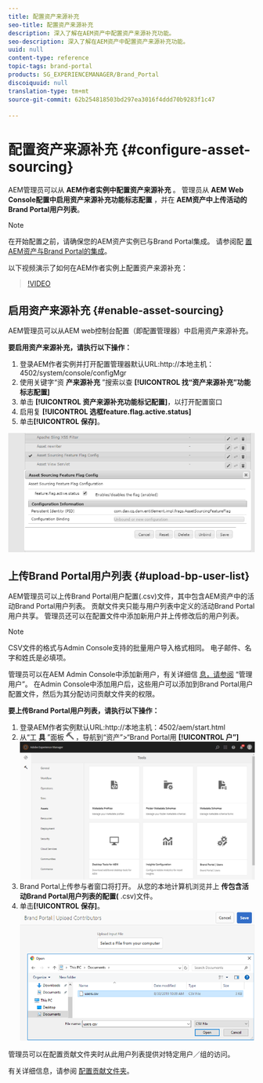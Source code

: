 ```yaml
---
title: 配置资产来源补充
seo-title: 配置资产来源补充
description: 深入了解在AEM资产中配置资产来源补充功能。
seo-description: 深入了解在AEM资产中配置资产来源补充功能。
uuid: null
content-type: reference
topic-tags: brand-portal
products: SG_EXPERIENCEMANAGER/Brand_Portal
discoiquuid: null
translation-type: tm+mt
source-git-commit: 62b254818503bd297ea3016f4ddd70b9283f1c47

---
```



# 配置资产来源补充 {#configure-asset-sourcing}

AEM管理员可以从 **AEM作者实例中配置资产来源补充** 。 管理员从 **AEM Web Console配置中启用资产来源补充功能标志配置** ，并在 **AEM资产中上传活动的Brand Portal用户列表**。

>[!NOTE]
>
>在开始配置之前，请确保您的AEM资产实例已与Brand Portal集成。 请参阅配 [置AEM资产与Brand Portal的集成](https://helpx.adobe.com/experience-manager/6-5/assets/using/brand-portal-configuring-integration.html)。


以下视频演示了如何在AEM作者实例上配置资产来源补充：

>[!VIDEO](https://video.tv.adobe.com/v/29771)

## 启用资产来源补充 {#enable-asset-sourcing}

AEM管理员可以从AEM web控制台配置（即配置管理器）中启用资产来源补充。

**要启用资产来源补充，请执行以下操作：**
1. 登录AEM作者实例并打开配置管理器默认URL:http://本地主机：4502/system/console/configMgr
1. 使用关键字“资 **产来源补充** ”搜索以查 **[!UICONTROL 找“资产来源补充”功能标志配置]**
1. 单击 **[!UICONTROL 资产来源补充功能标记配置]**，以打开配置窗口
1. 启用复 **[!UICONTROL 选框feature.flag.active.status]**
1. 单击&#x200B;**[!UICONTROL 保存]**。

![](assets/enable-asset-sourcing.png)

## 上传Brand Portal用户列表 {#upload-bp-user-list}

AEM管理员可以上传Brand Portal用户配置(.csv)文件，其中包含AEM资产中的活动Brand Portal用户列表。 贡献文件夹只能与用户列表中定义的活动Brand Portal用户共享。 管理员还可以在配置文件中添加新用户并上传修改后的用户列表。

>[!NOTE]
>
>CSV文件的格式与Admin Console支持的批量用户导入格式相同。 电子邮件、名字和姓氏是必填项。

管理员可以在AEM Admin Console中添加新用户，有关详细信 [息，请参阅](brand-portal-adding-users.md) “管理用户”。 在Admin Console中添加用户后，这些用户可以添加到Brand Portal用户配置文件，然后为其分配访问贡献文件夹的权限。

**要上传Brand Portal用户列表，请执行以下操作：**
1. 登录AEM作者实例默认URL:http://本地主机：4502/aem/start.html
1. 从“工 **具** ”面板 ![](assets/tools.png) ，导航到“资产”>“Brand Portal用 **[!UICONTROL 户”]**   ![](assets/upload-user-list1.png)
1. Brand Portal上传参与者窗口将打开。
从您的本地计算机浏览并上 **传包含活动Brand Portal用户列表的配置(** .csv)文件。
1. 单击&#x200B;**[!UICONTROL 保存]**。   ![](assets/upload-user-list2.png)


管理员可以在配置贡献文件夹时从此用户列表提供对特定用户／组的访问。

有关详细信息，请参阅 [配置贡献文件夹](brand-portal-contribution-folder.md)。
